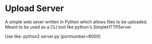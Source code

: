 Upload Server
=============

A simple web sever written in Python which allows files to be uploaded. Meant to
be used as a CLI tool like python's SimpleHTTPServer

Use like:
    python2 server.py [portnumber=8000]
